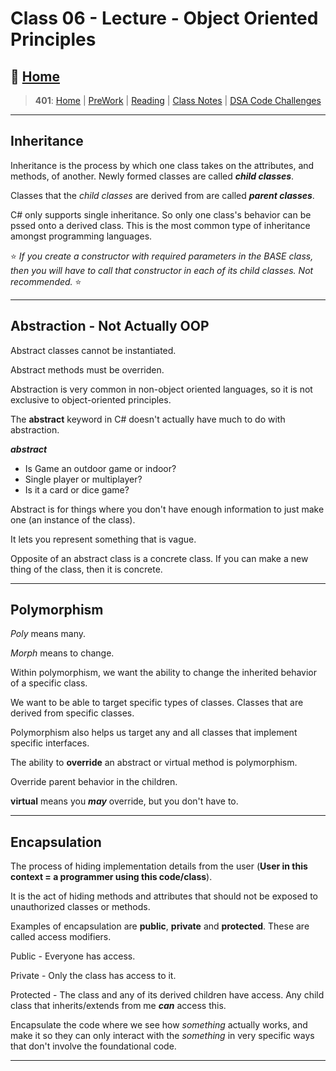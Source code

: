 # Class 06 - Lecture - Object Oriented Principles

## 🏡 [**Home**](https://mistidinzy.github.io/ReadingNotes/)

> **401**: [Home](/401home.md)
|
[PreWork](/401/PreworkRM.md)
|
[Reading](/401/ReadingRM.md)
|
[Class Notes](/401/ClassRM.md)
|
[DSA Code Challenges](https://mistidinzy.github.io/data-structures-and-algorithms/)
>

_____

## Inheritance

Inheritance is the process by which one class takes on the attributes, and methods, of another.
Newly formed classes are called ***child classes***.

Classes that the *child classes* are derived from are called ***parent classes***.

C# only supports single inheritance. So only one class's behavior can be pssed onto a derived class. This is the most common type of inheritance amongst programming languages.

⭐️ *If you create a constructor with required parameters in the BASE class, then you will have to call that constructor in each of its child classes. Not recommended.* ⭐️

_____

## Abstraction - Not Actually OOP

Abstract classes cannot be instantiated.

Abstract methods must be overriden.

Abstraction is very common in non-object oriented languages, so it is not exclusive to object-oriented principles.

The **abstract** keyword in C# doesn't actually have much to do with abstraction.

***abstract***

* Is Game an outdoor game or indoor?
* Single player or multiplayer?
* Is it a card or dice game?

Abstract is for things where you don't have enough information to just make one (an instance of the class).

It lets you represent something that is vague.

Opposite of an abstract class is a concrete class. If you can make a new thing of the class, then it is concrete.

_____

## Polymorphism

*Poly* means many.

*Morph* means to change.

Within polymorphism, we want the ability to change the inherited behavior of a specific class.

We want to be able to target specific types of classes. Classes that are derived from specific classes.

Polymorphism also helps us target any and all classes that implement specific interfaces.

The ability to **override** an abstract or virtual method is polymorphism.

Override parent behavior in the children.

**virtual** means you ***may*** override, but you don't have to.

_____

## Encapsulation

The process of hiding implementation details from the user (**User in this context = a programmer using this code/class**).

It is the act of hiding methods and attributes that should not be exposed to unauthorized classes or methods.

Examples of encapsulation are **public**, **private** and **protected**. These are called access modifiers.

Public - Everyone has access.

Private - Only the class has access to it.

Protected - The class and any of its derived children have access.
Any child class that inherits/extends from me ***can*** access this.

Encapsulate the code where we see how *something* actually works,
and make it so they can only interact with the *something* in very specific ways that don't involve the foundational code.

_____
